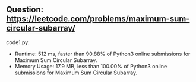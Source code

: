 ## Question: https://leetcode.com/problems/maximum-sum-circular-subarray/

code1.py:
* Runtime: 512 ms, faster than 90.88% of Python3 online submissions for Maximum Sum Circular Subarray.
* Memory Usage: 17.9 MB, less than 100.00% of Python3 online submissions for Maximum Sum Circular Subarray.
